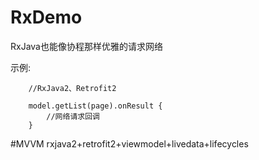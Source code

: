 # RxDemo
RxJava也能像协程那样优雅的请求网络

示例:

        //RxJava2、Retrofit2
       
        model.getList(page).onResult {
            //网络请求回调
        }


#MVVM
rxjava2+retrofit2+viewmodel+livedata+lifecycles

